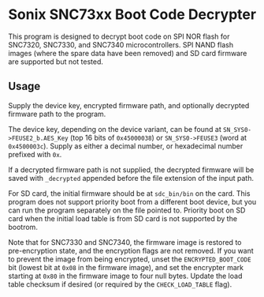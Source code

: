 Sonix SNC73xx Boot Code Decrypter
=================================

This program is designed to decrypt boot code on SPI NOR flash for SNC7320, SNC7330, and SNC7340 microcontrollers.
SPI NAND flash images (where the spare data have been removed) and SD card firmware are supported but not tested.

Usage
-----

Supply the device key, encrypted firmware path, and optionally decrypted firmware path to the program.

The device key, depending on the device variant, can be found at `SN_SYS0->FEUSE2_b.AES_Key` (top 16 bits of `0x45000038`)
or `SN_SYS0->FEUSE3` (word at `0x4500003c`). Supply as either a decimal number, or hexadecimal number prefixed with `0x`.

If a decrypted firmware path is not supplied, the decrypted firmware will be saved with `_decrypted` appended before
the file extension of the input path.

For SD card, the initial firmware should be at `sdc_bin/bin` on the card. This program does not support priority boot
from a different boot device, but you can run the program separately on the file pointed to. Priority boot on SD card
when the initial load table is from SD card is not supported by the bootrom.

Note that for SNC7330 and SNC7340, the firmware image is restored to pre-encryption state, and the encryption flags are
not removed. If you want to prevent the image from being encrypted, unset the `ENCRYPTED_BOOT_CODE` bit (lowest bit at
`0x08` in the firmware image), and set the encrypter mark starting at `0x80` in the firmware image to four null bytes.
Update the load table checksum if desired (or required by the `CHECK_LOAD_TABLE` flag).
